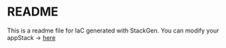 # README
This is a readme file for IaC generated with StackGen.
You can modify your appStack -> [here](http://main.dev.stackgen.com/appstacks/e95fa07a-b637-4c3e-ae85-45ba2c954cdf)
